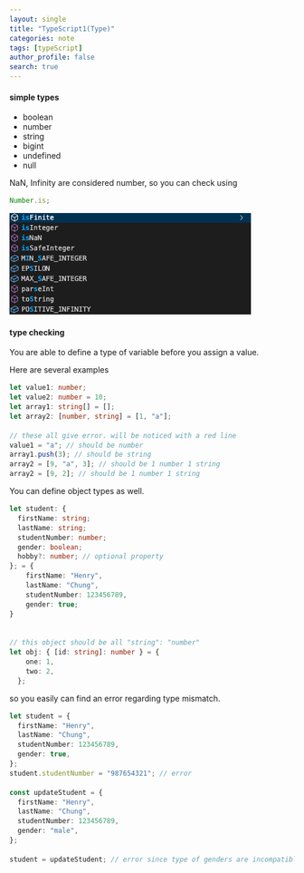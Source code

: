 ```yaml
---
layout: single
title: "TypeScript1(Type)"
categories: note
tags: [typeScript]
author_profile: false
search: true
---
```


#### simple types

- boolean
- number
- string
- bigint
- undefined
- null

NaN, Infinity are considered number, so you can check using

```typescript
Number.is;
```

![des3](/assets/images/2024-03-02-TypeScript2/des1.png)

#### type checking

You are able to define a type of variable before you assign a value.

Here are several examples

```typescript
let value1: number;
let value2: number = 10;
let array1: string[] = [];
let array2: [number, string] = [1, "a"];

// these all give error. will be noticed with a red line
value1 = "a"; // should be number
array1.push(3); // should be string
array2 = [9, "a", 3]; // should be 1 number 1 string
array2 = [9, 2]; // should be 1 number 1 string
```

You can define object types as well.

```typescript
let student: {
  firstName: string;
  lastName: string;
  studentNumber: number;
  gender: boolean;
  hobby?: number; // optional property
}; = {
    firstName: "Henry",
    lastName: "Chung",
    studentNumber: 123456789,
    gender: true;
}


// this object should be all "string": "number"
let obj: { [id: string]: number } = {
    one: 1,
    two: 2,
  };
```

so you easily can find an error regarding type mismatch.

```typescript
let student = {
  firstName: "Henry",
  lastName: "Chung",
  studentNumber: 123456789,
  gender: true,
};
student.studentNumber = "987654321"; // error

const updateStudent = {
  firstName: "Henry",
  lastName: "Chung",
  studentNumber: 123456789,
  gender: "male",
};

student = updateStudent; // error since type of genders are incompatible
```
